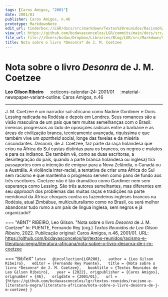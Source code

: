 ```yaml
---
tags: [Caros Amigos, "2001"]
date: 2001/01
publisher: Caros Amigos, n.46
prototype: MarkdownNote
edit_url: tinderbox://LGR/docs/src/markdown/Textos%20reunidos/Racismo%20e%20literatura%20negra/Literatura%20Africana?view=outline+select=1658628311
view_url: https://github.com/bcdavasconcelos/LGR/commits/main/docs/src/markdown/textos-reunidos/racismo-e-literatura-negra/literatura-africana/nota-sobre-o-livro-desonra-de-j-m-coetzee.md
file_url: file:///Users/bcdav/Dropbox/Libraries/Blog/LGR/src/Markdown/Vol%201/Literatura%20Africana/Nota%20sobre%20o%20livro%20*Desonra*%20de%20J.%20M.%20Coetzee.md
title: Nota sobre o livro *Desonra* de J. M. Coetzee
---
```


# Nota sobre o livro *Desonra* de J. M. Coetzee

__Leo Gilson Ribeiro__ &nbsp;&nbsp;&nbsp; :octicons-calendar-24: 2001/01 &nbsp;&nbsp;&nbsp; :material-newspaper-variant-outline: Caros Amigos, n.46  

---

J. M. Coetzee é um narrador sul-africano como Nadine Gordimer e Doris Lessing radicada na Rodésia e depois em Londres. Seus romances são a visão masculina de um país que tem muitas semelhanças com o Brasil: imensos progressos ao lado de oposições radicais entre a barbárie e as áreas de civilização branca, tecnicamente avançada, riquíssima e que também vive um *apartheid* social, longe das favelas e da miséria circundantes. *Desonra*, de J. Coetzee, faz parte da raça holandesa que criou na África do Sul castas distintas para os brancos, os negros e mulatos e para os indianos. Ele também vê, como as duas escritoras, a desintegração do país, quando a parte branca holandesa ou inglesa) tira passaportes com a intenção de emigrar para a Nova Zelândia, o Canadá ou a Austrália. A violência inter-racial, a tentativa de criar uma África do Sul sem racismo e que mantenha o progresso servem como pano de fundo aos três escritores. Coetzee não é tão dramático como Gardimer nem sem esperança como Lessing. São três autores semelhantes, mas diferentes em seu *approach* dos problemas das muitas raças e tradições na parte meridional da África: choques contra os fazendeiros ingleses brancos na Rodésia, atual Zimbábue, multiculturalismo como no Brasil, ou será melhor abandonar tudo rumo a um país de língua inglesa, sem negros e já organizado?


=== "ABNT"
    RIBEIRO, Leo Gilson. "Nota sobre o livro *Desonra* de J. M. Coetzee" In: PUENTE, Fernando Rey (org.) _Textos Reunidos de Leo Gilson Ribeiro_, 2022. Publicação original: Caros Amigos, n.46, 2001/01. URL: https://github.com/bcdavasconcelos/lgr/textos-reunidos/racismo-e-literatura-negra/literatura-africana/nota-sobre-o-livro-desonra-de-j-m-coetzee  

=== "BibTeX"
    ```latex  
    @incollection{LGR2001,  
    author = {Leo Gilson Ribeiro},  
    editor = {Fernando Rey Puente},  
    title = {Nota sobre o livro *Desonra* de J. M. Coetzee},  
    booktitle = {Textos Reunidos de Leo Gilson Ribeiro},  
    year = {2022},
    origpublisher = {Caros Amigos},  
    orignumber = {46},  
    origdate = {2001/01},  
    url = {https://github.com/bcdavasconcelos/lgr/textos-reunidos/racismo-e-literatura-negra/literatura-africana/nota-sobre-o-livro-desonra-de-j-m-coetzee}
    }
    ```
